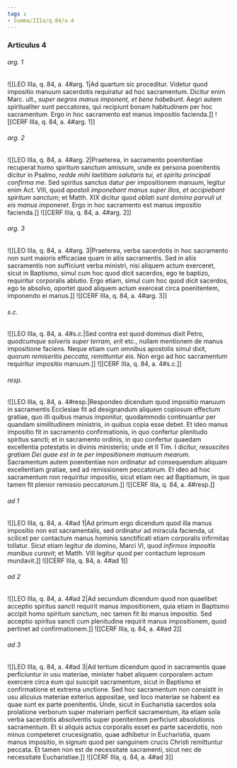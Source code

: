 ```yaml
---
tags : 
- Summa/IIIa/q.84/a.4
---
```


### Articulus 4

###### arg. 1
![[LEO IIIa, q. 84, a. 4#arg. 1|Ad quartum sic proceditur. Videtur quod impositio manuum sacerdotis requiratur ad hoc sacramentum. Dicitur enim Marc. ult., *super aegros manus imponent, et bene habebunt*. Aegri autem spiritualiter sunt peccatores, qui recipiunt bonam habitudinem per hoc sacramentum. Ergo in hoc sacramento est manus impositio facienda.]]
![[CERF IIIa, q. 84, a. 4#arg. 1]]

###### arg. 2
![[LEO IIIa, q. 84, a. 4#arg. 2|Praeterea, in sacramento poenitentiae recuperat homo spiritum sanctum amissum, unde ex persona poenitentis dicitur in Psalmo, *redde mihi laetitiam salutaris tui, et spiritu principali confirma me*. Sed spiritus sanctus datur per impositionem manuum, legitur enim Act. VIII, quod *apostoli imponebant manus super illos, et accipiebant spiritum sanctum*; et Matth. XIX dicitur quod *oblati sunt domino parvuli ut eis manus imponeret*. Ergo in hoc sacramento est manus impositio facienda.]]
![[CERF IIIa, q. 84, a. 4#arg. 2]]

###### arg. 3
![[LEO IIIa, q. 84, a. 4#arg. 3|Praeterea, verba sacerdotis in hoc sacramento non sunt maioris efficaciae quam in aliis sacramentis. Sed in aliis sacramentis non sufficiunt verba ministri, nisi aliquem actum exerceret, sicut in Baptismo, simul cum hoc quod dicit sacerdos, ego te baptizo, requiritur corporalis ablutio. Ergo etiam, simul cum hoc quod dicit sacerdos, ego te absolvo, oportet quod aliquem actum exerceat circa poenitentem, imponendo ei manus.]]
![[CERF IIIa, q. 84, a. 4#arg. 3]]

###### s.c.
![[LEO IIIa, q. 84, a. 4#s.c.|Sed contra est quod dominus dixit Petro, *quodcumque solveris super terram, erit* etc., nullam mentionem de manus impositione faciens. Neque etiam cum omnibus apostolis simul dixit, *quorum remiseritis peccata, remittuntur eis*. Non ergo ad hoc sacramentum requiritur impositio manuum.]]
![[CERF IIIa, q. 84, a. 4#s.c.]]

###### resp.
![[LEO IIIa, q. 84, a. 4#resp.|Respondeo dicendum quod impositio manuum in sacramentis Ecclesiae fit ad designandum aliquem copiosum effectum gratiae, quo illi quibus manus imponitur, quodammodo continuantur per quandam similitudinem ministris, in quibus copia esse debet. Et ideo manus impositio fit in sacramento confirmationis, in quo confertur plenitudo spiritus sancti; et in sacramento ordinis, in quo confertur quaedam excellentia potestatis in divinis ministeriis; unde et II Tim. I dicitur, *resuscites gratiam Dei quae est in te per impositionem manuum mearum*. Sacramentum autem poenitentiae non ordinatur ad consequendum aliquam excellentiam gratiae, sed ad remissionem peccatorum. Et ideo ad hoc sacramentum non requiritur impositio, sicut etiam nec ad Baptismum, in quo tamen fit plenior remissio peccatorum.]]
![[CERF IIIa, q. 84, a. 4#resp.]]

###### ad 1
![[LEO IIIa, q. 84, a. 4#ad 1|Ad primum ergo dicendum quod illa manus impositio non est sacramentalis, sed ordinatur ad miracula facienda, ut scilicet per contactum manus hominis sanctificati etiam corporalis infirmitas tollatur. Sicut etiam legitur de domino, Marci VI, quod *infirmos impositis manibus curavit*; et Matth. VIII legitur quod per contactum leprosum mundavit.]]
![[CERF IIIa, q. 84, a. 4#ad 1]]

###### ad 2
![[LEO IIIa, q. 84, a. 4#ad 2|Ad secundum dicendum quod non quaelibet acceptio spiritus sancti requirit manus impositionem, quia etiam in Baptismo accipit homo spiritum sanctum, nec tamen fit ibi manus impositio. Sed acceptio spiritus sancti cum plenitudine requirit manus impositionem, quod pertinet ad confirmationem.]]
![[CERF IIIa, q. 84, a. 4#ad 2]]

###### ad 3
![[LEO IIIa, q. 84, a. 4#ad 3|Ad tertium dicendum quod in sacramentis quae perficiuntur in usu materiae, minister habet aliquem corporalem actum exercere circa eum qui suscipit sacramentum, sicut in Baptismo et confirmatione et extrema unctione. Sed hoc sacramentum non consistit in usu alicuius materiae exterius appositae, sed loco materiae se habent ea quae sunt ex parte poenitentis. Unde, sicut in Eucharistia sacerdos sola prolatione verborum super materiam perficit sacramentum, ita etiam sola verba sacerdotis absolventis super poenitentem perficiunt absolutionis sacramentum. Et si aliquis actus corporalis esset ex parte sacerdotis, non minus competeret crucesignatio, quae adhibetur in Eucharistia, quam manus impositio, in signum quod per sanguinem crucis Christi remittuntur peccata. Et tamen non est de necessitate sacramenti, sicut nec de necessitate Eucharistiae.]]
![[CERF IIIa, q. 84, a. 4#ad 3]]

